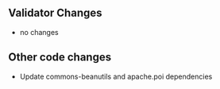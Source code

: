 ## Validator Changes

* no changes

## Other code changes

* Update commons-beanutils and apache.poi dependencies